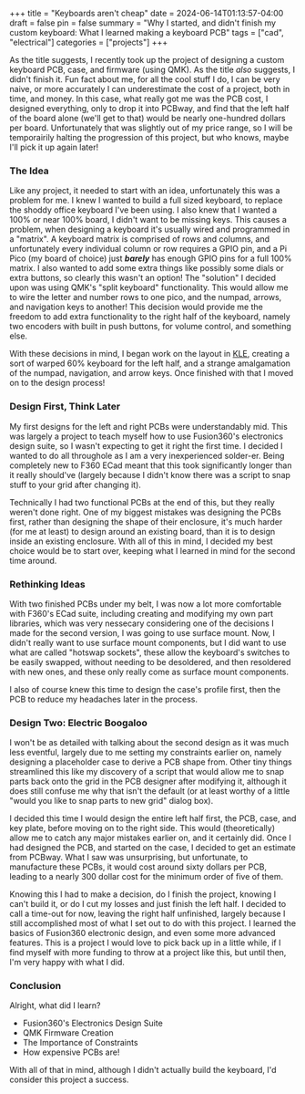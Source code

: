 +++
title = "Keyboards aren't cheap"
date = 2024-06-14T01:13:57-04:00
draft = false
pin = false
summary = "Why I started, and didn't finish my custom keyboard: What I learned making a keyboard PCB"
tags = ["cad", "electrical"]
categories = ["projects"]
+++

As the title suggests, I recently took up the project of designing a custom keyboard PCB, case, and firmware (using QMK). As the title *also* suggests, I didn't finish it.
Fun fact about me, for all the cool stuff I do, I can be very naive, or more accurately I can underestimate the cost of a project, both in time, and money.
In this case, what really got me was the PCB cost, I designed everything, only to drop it into PCBway, and find that the left half of the board alone (we'll get to that) would be nearly one-hundred dollars per board. Unfortunately that was slightly out of my price range, so I will be temporairily halting the progression of this project, but who knows, maybe I'll pick it up again later!

### The Idea

Like any project, it needed to start with an idea, unfortunately this was a problem for me. I knew I wanted to build a full sized keyboard, to replace the shoddy office keyboard I've been using. I also knew that I wanted a 100% or near 100% board, I didn't want to be missing keys. This causes a problem, when designing a keyboard it's usually wired and programmed in a "matrix". A keyboard matrix is comprised of rows and columns, and unfortunately every individual column or row requires a GPIO pin, and a Pi Pico (my board of choice) just ***barely*** has enough GPIO pins for a full 100% matrix. I also wanted to add some extra things like possibly some dials or extra buttons, so clearly this wasn't an option! The "solution" I decided upon was using QMK's "split keyboard" functionality. This would allow me to wire the letter and number rows to one pico, and the numpad, arrows, and navigation keys to another! This decision would provide me the freedom to add extra functionality to the right half of the keyboard, namely two encoders with built in push buttons, for volume control, and something else.

With these decisions in mind, I began work on the layout in [KLE](http://www.keyboard-layout-editor.com/), creating a sort of warped 60% keyboard for the left half, and a strange amalgamation of the numpad, navigation, and arrow keys. Once finished with that I moved on to the design process!

### Design First, Think Later

My first designs for the left and right PCBs were understandably mid. This was largely a project to teach myself how to use Fusion360's electronics design suite, so I wasn't expecting to get it right the first time. I decided I wanted to do all throughole as I am a very inexperienced solder-er. Being completely new to F360 ECad meant that this took significantly longer than it really should've (largely because I didn't know there was a script to snap stuff to your grid after changing it). 

Technically I had two functional PCBs at the end of this, but they really weren't done right. One of my biggest mistakes was designing the PCBs first, rather than designing the shape of their enclosure, it's much harder (for me at least) to design around an existing board, than it is to design inside an existing enclosure. With all of this in mind, I decided my best choice would be to start over, keeping what I learned in mind for the second time around.

### Rethinking Ideas

With two finished PCBs under my belt, I was now a lot more comfortable with F360's ECad suite, including creating and modifying my own part libraries, which was very nessecary considering one of the decisions I made for the second version, I was going to use surface mount. Now, I didn't really want to use surface mount components, but I did want to use what are called "hotswap sockets", these allow the keyboard's switches to be easily swapped, without needing to be desoldered, and then resoldered with new ones, and these only really come as surface mount components.

I also of course knew this time to design the case's profile first, then the PCB to reduce my headaches later in the process.

### Design Two: Electric Boogaloo

I won't be as detailed with talking about the second design as it was much less eventful, largely due to me setting my constraints earlier on, namely designing a placeholder case to derive a PCB shape from. Other tiny things streamlined this like my discovery of a script that would allow me to snap parts back onto the grid in the PCB designer after modifying it, although it does still confuse me why that isn't the default (or at least worthy of a little "would you like to snap parts to new grid" dialog box).

I decided this time I would design the entire left half first, the PCB, case, and key plate, before moving on to the right side. This would (theoretically) allow me to catch any major mistakes earlier on, and it certainly did. Once I had designed the PCB, and started on the case, I decided to get an estimate from PCBway. What I saw was unsurprising, but unfortunate, to manufacture these PCBs, it would cost around sixty dollars per PCB, leading to a nearly 300 dollar cost for the minimum order of five of them.

Knowing this I had to make a decision, do I finish the project, knowing I can't build it, or do I cut my losses and just finish the left half. I decided to call a time-out for now, leaving the right half unfinished, largely because I still accomplished most of what I set out to do with this project. I learned the basics of Fusion360 electronic design, and even some more advanced features. This is a project I would love to pick back up in a little while, if I find myself with more funding to throw at a project like this, but until then, I'm very happy with what I did.

### Conclusion

Alright, what did I learn?
- Fusion360's Electronics Design Suite
- QMK Firmware Creation
- The Importance of Constraints
- How expensive PCBs are!

With all of that in mind, although I didn't actually build the keyboard, I'd consider this project a success.